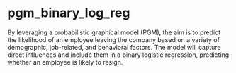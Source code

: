 # pgm_binary_log_reg
By leveraging a probabilistic graphical model (PGM), the aim is to predict the likelihood of an employee leaving the company based on a variety of demographic, job-related, and behavioral factors. The model will capture direct influences and include them in a binary logistic regression, predicting whether an employee is likely to resign.

